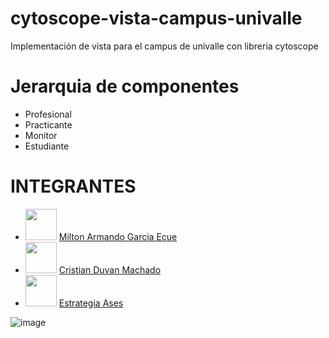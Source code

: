 # cytoscope-vista-campus-univalle
Implementación de vista para el campus de univalle con libreria cytoscope

# Jerarquia de componentes
* Profesional
* Practicante
* Monitor
* Estudiante


# INTEGRANTES
*  <img width='50em'  src='https://user-images.githubusercontent.com/62184928/182726429-5dd79320-d3e5-41a6-bf95-3e19918a6873.png' />  [Milton Armando Garcia Ecue](https://github.com/1000tonage)
* <img width='50em'  src='https://user-images.githubusercontent.com/62184928/182726814-506d0210-8ab6-4d9e-a918-68895d89b073.png' />  [Cristian Duvan Machado](https://://github.com/criistiianDM)
* <img width='50em'  src='https://user-images.githubusercontent.com/62184928/182726897-9a4b8162-cbfa-4c87-8628-230b2a15a70c.png' />  [Estrategia Ases](https://github.com/sistemasases)

![image](https://user-images.githubusercontent.com/62184928/182721999-dcca59ef-6af9-4fb8-b9df-2de4a701fd65.png)
